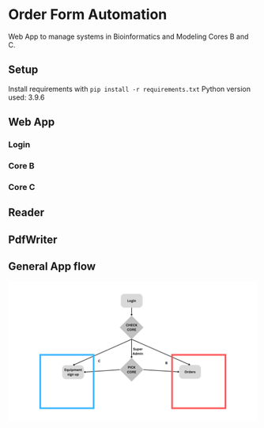 # Order Form Automation
Web App to manage systems in Bioinformatics and Modeling Cores B and C.

## Setup
Install requirements with 
`pip install -r requirements.txt`
Python version used: 3.9.6

## Web App
### Login

### Core B
### Core C

## Reader

## PdfWriter

## General App flow
![App flow](docs/Core_App_entry_flow.png)